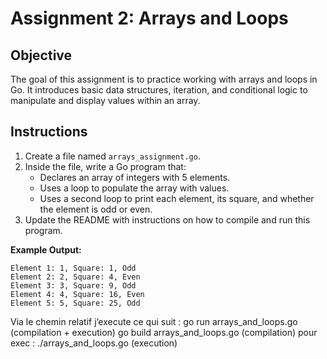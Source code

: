 # Assignment 2: Arrays and Loops

## Objective

The goal of this assignment is to practice working with arrays and loops in Go. It introduces basic 
data structures, iteration, and conditional logic to manipulate and display values within an array.

## Instructions

1. Create a file named `arrays_assignment.go`.
2. Inside the file, write a Go program that:
   - Declares an array of integers with 5 elements.
   - Uses a loop to populate the array with values.
   - Uses a second loop to print each element, its square, and whether the element is odd or even.
3. Update the README with instructions on how to compile and run this program.

**Example Output:**

```
Element 1: 1, Square: 1, Odd
Element 2: 2, Square: 4, Even
Element 3: 3, Square: 9, Odd
Element 4: 4, Square: 16, Even
Element 5: 5, Square: 25, Odd
```

Via le chemin relatif j’execute ce qui suit : go run arrays_and_loops.go (compilation + execution) go 
build 
arrays_and_loops.go (compilation) pour exec : ./arrays_and_loops.go (execution)
